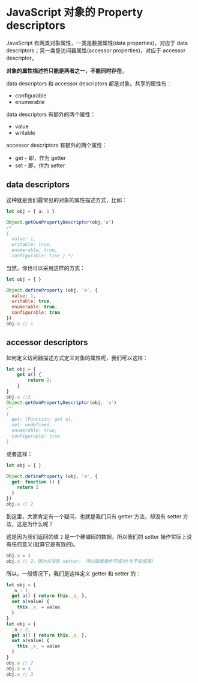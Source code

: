 # JavaScript 对象的 Property descriptors

JavaScript 有两类对象属性，一类是数据属性(data properties)，对应于 data descriptors；另一类是访问器属性(accessor properties)，对应于 accessor descriptor。

**对象的属性描述符只能是两者之一，不能同时存在**。

data descriptors 和 accessor descriptors 都是对象。共享的属性有：

- configurable
- enumerable

data descriptors 有额外的两个属性：

- value
- writable

accessor descriptors 有额外的两个属性：

- get - 即，作为 getter
- set - 即，作为 setter

## data descriptors

这种就是我们最常见的对象的属性描述方式，比如：

```js
let obj = { a: 1 }

Object.getOwnPropertyDescriptor(obj,'a')
/* 
{ 
  value: 1, 
  writable: true, 
  enumerable: true, 
  configurable: true } */
```

当然，你也可以采用这样的方式：

```js
let obj = { }

Object.defineProperty (obj, 'a', {
  value: 1,
  writable: true,
  enumerable: true,
  configurable: true
})
obj.a // 1
```

## accessor descriptors

如何定义访问器描述方式定义对象的属性呢，我们可以这样：

```js
let obj = {
	get a() {
		return 2;
	}
}
obj.a //2
Object.getOwnPropertyDescriptor(obj, 'a') 
/*
{ 
  get: [Function: get a], 
  set: undefined, 
  enumerable: true, 
  configurable: true 
}
```

或者这样：

```js
let obj = { }

Object.defineProperty (obj, 'a', {
  get: function () {
    return 2
  }
})
obj.a // 2
```

到这里，大家肯定有一个疑问，也就是我们只有 getter 方法，却没有 setter 方法，这是为什么呢？

这是因为我们返回的值 `2` 是一个硬编码的数据，所以我们的 setter 操作实际上没有任何意义(就算它是有效的)。

```js
obj.a = 3
obj.a // 2，因为并没有 setter， 所以赋值操作不成功(也不会报错)
```

所以，一般情况下，我们是这样定义 getter 和 setter 的：

```js
let obj = {
  _a_: 1,
  get a() { return this._a_ },
  set a(value) {
    this._a_ = value
  }
}
let obj = {
  _a_: 2,
  get a() { return this._a_ },
  set a(value) {
    this._a_ = value
  }
}
obj.a // 2
obj.a = 3
obj.a // 3
```
